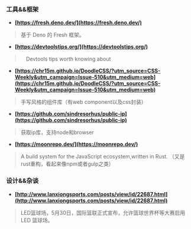 
### 工具&&框架

+ **[https://fresh.deno.dev/](https://fresh.deno.dev/)**

> 基于 Deno 的 Fresh 框架。

+ **[https://devtoolstips.org/](https://devtoolstips.org/)**

>　Devtools tips worth knowing about

+ **[https://chr15m.github.io/DoodleCSS/?utm_source=CSS-Weekly&utm_campaign=Issue-510&utm_medium=web](https://chr15m.github.io/DoodleCSS/?utm_source=CSS-Weekly&utm_campaign=Issue-510&utm_medium=web)**

> 手写风格的组件库（有web component以及css封装）

+ **[https://github.com/sindresorhus/public-ip](https://github.com/sindresorhus/public-ip)**

> 获取ip库，支持node和browser

+ **[https://moonrepo.dev/](https://moonrepo.dev/)**

> A build system for the JavaScript ecosystem,written in Rust. （又是rust重构，看起来像npm或者gulp之类）



### 设计&&杂谈

+ **[http://www.lanxiongsports.com/posts/view/id/22687.html](http://www.lanxiongsports.com/posts/view/id/22687.html)**

> LED篮球场，5月30日，国际篮联正式宣布，允许篮球世界杯等大赛启用 LED 篮球场。
